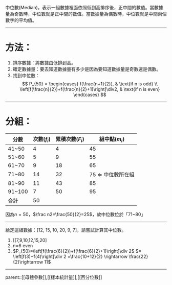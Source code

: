 中位數(Median)，表示一組數據裡面依照低到高排序後，正中間的數值。當數據量為奇數時，中位數就是正中間的數值。當數據量為偶數時，中位數就是中間兩個數字的平均值。
- - -
# 方法：
1. 排序數據：將數據由低排到高。
2. 確定數據量：要去知道數據量有多少是因為要知道數據量是奇數還是偶數。
3. 找到中位數：
$$
P_{50} =
\begin{cases}
    f(\frac{n+1}{2}), & \text{if n is odd} \\
    \left[f(\frac{n}{2})+f(\frac{n}{2}+1)\right]\div2, & \text{if n is even}
\end{cases}
$$
- - -
# 分組：

| 分數     | 次數($f_i$) | 累積次數($F_i$) | 組中點($m_i$)             |
| ------ | --------- | ----------- | ---------------------- |
| 41~50  | 4         | 4           | 45                     |
| 51~60  | 5         | 9           | 55                     |
| 61~70  | 9         | 18          | 65                     |
| 71~80  | 14        | 32          | 75 $\Leftarrow$ 中位數所在組 |
| 81~90  | 11        | 43          | 85                     |
| 91~100 | 7         | 50          | 95                     |
| 合計     | 50        |             |                        |
因為$n=50$，$\frac n2=\frac{50}{2}=25$，故中位數位於「71~80」
- - -
給定這組數據：\[12, 15, 10, 20, 9, 7\]，請嘗試計算其中位數。
1. \[\[7,9,10,12,15,20\]
2. n=6 even
3. $P_{50}=\left[f(\frac{6}{2})+f(\frac{6}{2}+1)\right]\div 2$ $= \left[f(3)+f(4)\right]\div 2 =\frac{10+12}{2} \rightarrow \frac{22}{2}\rightarrow 11$
- - -
parent::[[母體參數]],[[樣本統計量]],[[百分位數]]